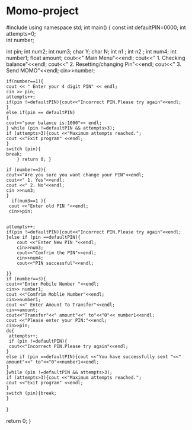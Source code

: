 # Momo-project
#include <iostream>
 using namespace std;
int main() {
     const int defaultPIN=0000;
    int attempts=0;        
	int number;
	
   int pin;
   int num2;
    int num3;
   char Y;
   char N;
   int n1 ; 
   int n2 ;
   int num4;
  int number1;
  float amount;
	cout<<" Main Menu"<<endl;
	cout<<" 1. Checking balance"<<endl;
	cout<<" 2. Resetting/changing Pin"<<endl;
	cout<<" 3. Send MOMO"<<endl;
	cin>>number;
		
	
	if(number==1){
	cout << " Enter your 4 digit PIN" << endl;
	cin >> pin;
	attempts++;
	if(pin !=defaultPIN){cout<<"Incorrect PIN.Please try again"<<endl;
	}
	else if(pin == defaultPIN)
	{
	cout<<"your balance is:1000"<< endl; 
	} while (pin !=defaultPIN && attempts>3);
	if (attempts>3){cout <<"Maximum attempts reached.";
	cout <<"Exit program" <<endl;
	}
	switch (pin){
	break;
		} return 0; }

    if (number==2){
	cout<<"Are you sure you want change your PIN"<<endl;
	cout<<" 1. Yes"<<endl;
	cout <<" 2. No"<<endl;
    cin >>num3;
	}
	  if(num3==1 ){ 
	 cout <<"Enter old PIN "<<endl;
	 cin>>pin;


	attempts++;
	if(pin !=defaultPIN){cout<<"Incorrect PIN.Please try again"<<endl;
	}else if (pin ==defaultPIN){
		cout <<"Enter New PIN "<<endl;
		cin>>num3;
		cout<<"Comfrim the PIN"<<endl;
		cin>>num4;
		cout<<"PIN successful"<<endl;

	}}
	if (number==3){ 
	cout<<"Enter Mobile Number "<<endl;
	cin>> number1;
	cout <<"Comfrim Moblie Number"<<endl;
	cin>>number1;
	cout <<" Enter Amount To Transfer"<<endl;
	cin>>amount;
	cout<<"Transfer"<<" amount"<<" to"<<"0"<< number1<<endl;
	cout <<"Please enter your PIN:"<<endl;
	cin>>pin;
	do{
	 attempts++;
	 if (pin !=defaultPIN){
	 cout<<"Incorrect PIN.Please try again"<<endl;
	}
	else if (pin ==defaultPIN){cout <<"You have successfully sent "<<" amount"<<" to"<<"0"<<number1<<endl;
	}
	}while (pin !=defaultPIN && attempts>3);
	if (attempts>3){cout <<"Maximum attempts reached.";
	cout <<"Exit program" <<endl;
	}
	switch (pin){break;
	}
}



	

return 0; }
 

